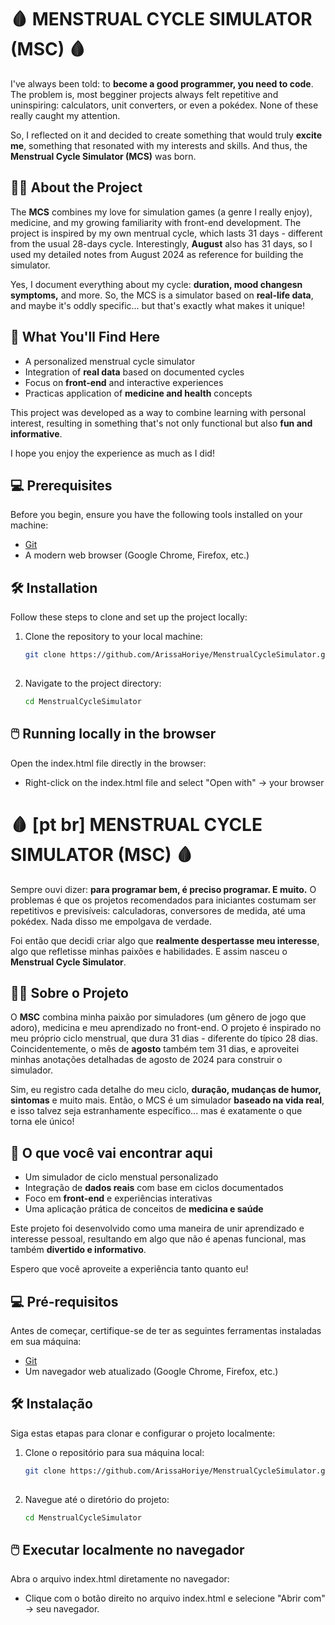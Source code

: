 # 🩸 MENSTRUAL CYCLE SIMULATOR (MSC) 🩸

I've always been told: to **become a good programmer, you need to code**. The problem is, most begginer projects always felt repetitive and uninspiring: calculators, unit converters, or even a pokédex. None of these really caught my attention.

So, I reflected on it and decided to create something that would truly **excite me**, something that resonated with my interests and skills. And thus, the **Menstrual Cycle Simulator (MCS)** was born.

## 📕💡 About the Project

The **MCS** combines my love for simulation games (a genre I really enjoy), medicine, and my growing familiarity with front-end development. The project is inspired by my own mentrual cycle, which lasts 31 days - different from the usual 28-days cycle. Interestingly, **August** also has 31 days, so I used my detailed notes from August 2024 as reference for building the simulator.

Yes, I document everything about my cycle: **duration, mood changesn symptoms,** and more. So, the MCS is a simulator based on **real-life data**, and maybe it's oddly specific... but that's exactly what makes it unique!

## 📌 What You'll Find Here

* A personalized menstrual cycle simulator
* Integration of **real data** based on documented cycles
* Focus on **front-end** and interactive experiences
* Practicas application of **medicine and health** concepts

This project was developed as a way to combine learning with personal interest, resulting in something that's not only functional but also **fun and informative**.

I hope you enjoy the experience as much as I did!

## 💻 Prerequisites

Before you begin, ensure you have the following tools installed on your machine:

- [Git](https://git-scm.com)
- A modern web browser (Google Chrome, Firefox, etc.)

## 🛠️ Installation

Follow these steps to clone and set up the project locally:

1. Clone the repository to your local machine:
   ```bash
   git clone https://github.com/ArissaHoriye/MenstrualCycleSimulator.git
      
2. Navigate to the project directory:
     ```bash
   cd MenstrualCycleSimulator

## 🖱️ Running locally in the browser

Open the index.html file directly in the browser:
* Right-click on the index.html file and select "Open with" -> your browser


# 🩸 [pt br] MENSTRUAL CYCLE SIMULATOR (MSC) 🩸

Sempre ouvi dizer: **para programar bem, é preciso programar. E muito.** O problemas é que os projetos recomendados para iniciantes costumam ser repetitivos e previsíveis: calculadoras, conversores de medida, até uma pokédex. Nada disso me empolgava de verdade.

Foi então que decidi criar algo que **realmente despertasse meu interesse**, algo que refletisse minhas paixões e habilidades. E assim nasceu o **Menstrual Cycle Simulator**.

## 📕💡 Sobre o Projeto

O **MSC** combina minha paixão por simuladores (um gênero de jogo que adoro), medicina e meu aprendizado no front-end. O projeto é inspirado no meu próprio ciclo menstrual, que dura 31 dias - diferente do típico 28 dias. Coincidentemente, o mês de **agosto** também tem 31 dias, e aproveitei minhas anotações detalhadas de agosto de 2024 para construir o simulador.

Sim, eu registro cada detalhe do meu ciclo, **duração, mudanças de humor, sintomas** e muito mais. Então, o MCS é um simulador **baseado na vida real**, e isso talvez seja estranhamente específico... mas é exatamente o que torna ele único!

## 📌 O que você vai encontrar aqui
 * Um simulador de ciclo menstual personalizado
 * Integração de **dados reais** com base em ciclos documentados
 * Foco em **front-end** e experiências interativas
 * Uma aplicação prática de conceitos de **medicina e saúde**

 Este projeto foi desenvolvido como uma maneira de unir aprendizado e interesse pessoal, resultando em algo que não é apenas funcional, mas também **divertido e informativo**.

 Espero que você aproveite a experiência tanto quanto eu! 

 ## 💻 Pré-requisitos

Antes de começar, certifique-se de ter as seguintes ferramentas instaladas em sua máquina:

- [Git](https://git-scm.com)
- Um navegador web atualizado (Google Chrome, Firefox, etc.)

## 🛠️ Instalação

Siga estas etapas para clonar e configurar o projeto localmente:

1. Clone o repositório para sua máquina local:
   ```bash
   git clone https://github.com/ArissaHoriye/MenstrualCycleSimulator.git
    
2. Navegue até o diretório do projeto:
     ```bash
   cd MenstrualCycleSimulator

## 🖱️ Executar localmente no navegador
Abra o arquivo index.html diretamente no navegador:
* Clique com o botão direito no arquivo index.html e selecione "Abrir com" -> seu navegador.
